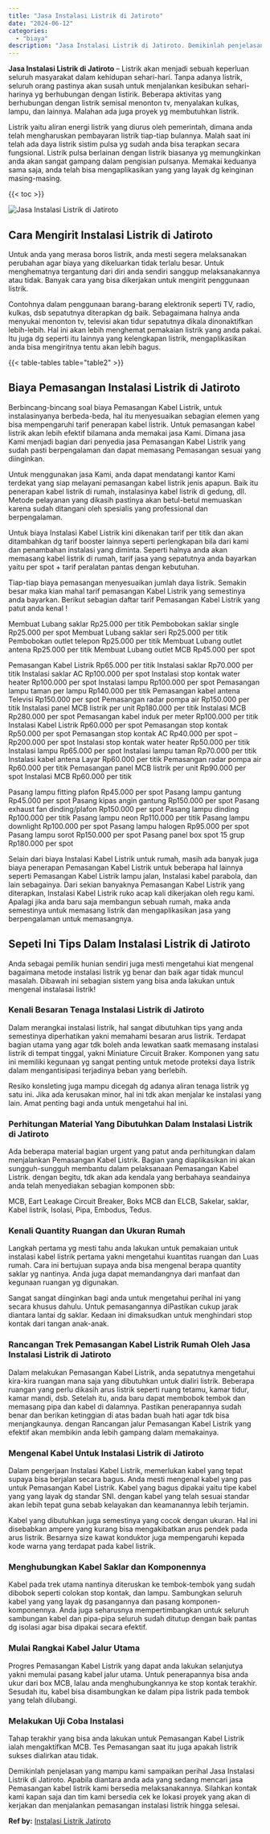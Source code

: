 ```yaml
---
title: "Jasa Instalasi Listrik di Jatiroto"
date: "2024-06-12"
categories: 
  - "biaya"
description: "Jasa Instalasi Listrik di Jatiroto. Demikinlah penjelasan yang mampu kami sampaikan perihal Jasa Instalasi Listrik di Jatiroto. Apabila diantara anda ada yan..."
---
```


**Jasa Instalasi Listrik di Jatiroto** – Listrik akan menjadi sebuah keperluan seluruh masyarakat dalam kehidupan sehari-hari. Tanpa adanya listrik, seluruh orang pastinya akan susah untuk menjalankan kesibukan sehari-harinya yg berhubungan dengan listirik. Beberapa aktivitas yang berhubungan dengan listrik semisal menonton tv, menyalakan kulkas, lampu, dan lainnya. Malahan ada juga proyek yg membutuhkan listrik.

Listrik yaitu aliran energi listrik yang diurus oleh pemerintah, dimana anda telah mengharuskan pembayaran listrik tiap-tiap bulannya. Malah saat ini telah ada daya listrik sistim pulsa yg sudah anda bisa terapkan secara fungsional. Listrik pulsa berlainan dengan listrik biasanya yg memungkinkan anda akan sangat gampang dalam pengisian pulsanya. Memakai keduanya sama saja, anda telah bisa mengaplikasikan yang yang layak dg keinginan masing-masing.

{{< toc >}}

![Jasa Instalasi Listrik di Jatiroto](/images/instalasi-listrik-murah12.png)

## Cara Mengirit Instalasi Listrik di Jatiroto

Untuk anda yang merasa boros listrik, anda mesti segera melaksanakan perubahan agar biaya yang dikeluarkan tidak terlalu besar. Untuk menghematnya tergantung dari diri anda sendiri sanggup melaksanakannya atau tidak. Banyak cara yang bisa dikerjakan untuk mengirit penggunaan listrik.

Contohnya dalam penggunaan barang-barang elektronik seperti TV, radio, kulkas, dsb sepatutnya diterapkan dg baik. Sebagaimana halnya anda menyukai menonton tv, televisi akan tidur sepatutnya dikala dinonaktifkan lebih-lebih. Hal ini akan lebih menghemat pemakaian listrik yang anda pakai. Itu juga dg seperti itu lainnya yang kelengkapan listrik, mengaplikasikan anda bisa mengiritnya tentu akan lebih bagus.

{{< table-tables table="table2" >}}

## Biaya Pemasangan Instalasi Listrik di Jatiroto

Berbincang-bincang soal biaya Pemasangan Kabel Listrik, untuk instalasinyanya berbeda-beda, hal itu menyesuaikan sebagian elemen yang bisa mempengaruhi tarif penerapan kabel listrik. Untuk pemasangan kabel listrik akan lebih efektif bilamana anda memakai jasa Kami. Dimana jasa Kami menjadi bagian dari penyedia jasa Pemasangan Kabel Listrik yang sudah pasti berpengalaman dan dapat memasang Pemasangan sesuai yang diinginkan.

Untuk menggunakan jasa Kami, anda dapat mendatangi kantor Kami terdekat yang siap melayani pemasangan kabel listrik jenis apapun. Baik itu penerapan kabel listrik di rumah, instalasinya kabel listrik di gedung, dll. Metode pelayanan yang dikasih pastinya akan betul-betul memuaskan karena sudah ditangani oleh spesialis yang professional dan berpengalaman.

Untuk biaya Instalasi Kabel Listrik kini dikenakan tarif per titik dan akan ditambahkan dg tarif booster lainnya seperti perlengkapan bila dari kami dan penambahan instalasi yang diminta. Seperti halnya anda akan memasang kabel listrik di rumah, tarif jasa yang sepatutnya anda bayarkan yaitu per spot + tarif peralatan pantas dengan kebutuhan.

Tiap-tiap biaya pemasangan menyesuaikan jumlah daya listrik. Semakin besar maka kian mahal tarif pemasangan Kabel Listrik yang semestinya anda bayarkan. Berikut sebagian daftar tarif Pemasangan Kabel Listrik yang patut anda kenal !

Membuat Lubang saklar Rp25.000 per titik Pembobokan saklar single Rp25.000 per spot Membuat Lubang saklar seri Rp25.000 per titik Pembobokan outlet telepon Rp25.000 per titik Membuat Lubang outlet antena Rp25.000 per titik Membuat Lubang outlet MCB Rp45.000 per spot

Pemasangan Kabel Listrik Rp65.000 per titik Instalasi saklar Rp70.000 per titik Instalasi saklar AC Rp100.000 per spot Instalasi stop kontak water heater Rp100.000 per spot Instalasi lampu Rp100.000 per spot Pemasangan lampu taman per lampu Rp140.000 per titik Pemasangan kabel antena Televisi Rp150.000 per spot Pemasangan radar pompa air Rp150.000 per titik Instalasi panel MCB listrik per unit Rp180.000 per titik Instalasi MCB Rp280.000 per spot Pemasangan kabel induk per meter Rp100.000 per titik Instalasi Kabel Listrik Rp60.000 per spot Pemasangan stop kontak Rp50.000 per spot Pemasangan stop kontak AC Rp40.000 per spot – Rp200.000 per spot Instalasi stop kontak water heater Rp50.000 per titik Instalasi lampu Rp65.000 per spot Instalasi lampu taman Rp70.000 per titik Instalasi kabel antena Layar Rp60.000 per titik Pemasangan radar pompa air Rp60.000 per titik Pemasangan panel MCB listrik per unit Rp90.000 per spot Instalasi MCB Rp60.000 per titik

Pasang lampu fitting plafon Rp45.000 per spot Pasang lampu gantung Rp45.000 per spot Pasang kipas angin gantung Rp150.000 per spot Pasang exhaust fan dinding/plafon Rp150.000 per spot Pasang lampu dinding Rp100.000 per titik Pasang lampu neon Rp110.000 per titik Pasang lampu downlight Rp100.000 per spot Pasang lampu halogen Rp95.000 per spot Pasang lampu sorot Rp150.000 per spot Pasang panel box spot 15 grup Rp180.000 per spot

Selain dari biaya Instalasi Kabel Listrik untuk rumah, masih ada banyak juga biaya penerapan Pemasangan Kabel Listrik untuk beberapa hal lainnya seperti Pemasangan Kabel Listrik lampu jalan, Instalasi kabel parabola, dan lain sebagainya. Dari sekian banyaknya Pemasangan Kabel Listrik yang diterapkan, Instalasi Kabel Listrik ruko acap kali dikerjakan oleh regu kami. Apalagi jika anda baru saja membangun sebuah rumah, maka anda semestinya untuk memasang listrik dan mengaplikasikan jasa yang berpengalaman untuk memasangnya.

## Sepeti Ini Tips Dalam Instalasi Listrik di Jatiroto


Anda sebagai pemilik hunian sendiri juga mesti mengetahui kiat mengenal bagaimana metode instalasi listrik yg benar dan baik agar tidak muncul masalah. Dibawah ini sebagian sistem yang bisa anda lakukan untuk mengenal instalasai listrik!

### Kenali Besaran Tenaga Instalasi Listrik di Jatiroto

Dalam merangkai instalasi listrik, hal sangat dibutuhkan tips yang anda semestinya diperhatikan yakni memahami besaran arus listrik. Terdapat bagian utama yang agar tdk boleh anda lewatkan saatk memasang instalasi listrik di tempat tinggal, yakni Miniature Circuit Braker. Komponen yang satu ini memiliki kegunaan yg sangat penting untuk metode proteksi daya listrik dalam mengantisipasi terjadinya beban yang berlebih.

Resiko konsleting juga mampu dicegah dg adanya aliran tenaga listrik yg satu ini. Jika ada kerusakan minor, hal ini tdk akan menjalar ke instalasi yang lain. Amat penting bagi anda untuk mengetahui hal ini.

### Perhitungan Material Yang Dibutuhkan Dalam Instalasi Listrik di Jatiroto

Ada beberapa material bagian urgent yang patut anda perhitungkan dalam menjalankan Pemasangan Kabel Listrik. Bagian yang diaplikasikan ini akan sungguh-sungguh membantu dalam pelaksanaan Pemasangan Kabel Listrik. dengan begitu, tdk akan ada kendala yang berbahaya seandainya anda telah menyediakan sebagian komponen sbb:

MCB, Eart Leakage Circuit Breaker, Boks MCB dan ELCB, Sakelar, saklar, Kabel listrik, Isolasi, Pipa, Embodus, Tedus.

### Kenali Quantity Ruangan dan Ukuran Rumah

Langkah pertama yg mesti tahu anda lakukan untuk pemakaian untuk instalasi kabel listrik pertama yakni mengetahui kuantitas ruangan dan Luas rumah. Cara ini bertujuan supaya anda bisa mengenal berapa quantity saklar yg nantinya. Anda juga dapat memandangnya dari manfaat dan kegunaan ruangan yg digunakan.

Sangat sangat diinginkan bagi anda untuk mengetahui perihal ini yang secara khusus dahulu. Untuk pemasangannya diPastikan cukup jarak diantara lantai dg saklar. Kedaan ini dimaksudkan untuk menghindari stop kontak dari tangan anak-anak.

### Rancangan Trek Pemasangan Kabel Listrik Rumah Oleh Jasa Instalasi Listrik di Jatiroto

Dalam melakukan Pemasangan Kabel Listrik, anda sepatutnya mengetahui kira-kira ruangan mana saja yang dibutuhkan untuk dialiri listrik. Beberapa ruangan yang perlu dikasih arus listrik seperti ruang tetamu, kamar tidur, kamar mandi, dsb. Setelah itu, anda baru dapat membobok tembok dan memasang pipa dan kabel di dalamnya. Pastikan penerapannya sudah benar dan berikan ketinggian di atas badan buah hati agar tdk bisa menjangkaunya. dengan Rancangan jalur Pemasangan Kabel Listrik yang efektif akan membikin anda lebih gampang dalam memakainya.

### Mengenal Kabel Untuk Instalasi Listrik di Jatiroto

Dalam pengerjaan Instalasi Kabel Listrik, memerlukan kabel yang tepat supaya bisa berjalan secara bagus. Anda mesti mengenal kabel yang pas untuk Pemasangan Kabel Listrik. Kabel yang bagus dipakai yaitu tipe kabel yang yang layak dg standar SNI. dengan kabel yang telah sesuai standar akan lebih tepat guna sebab kelayakan dan keamanannya lebih terjamin.

Kabel yang dibutuhkan juga semestinya yang cocok dengan ukuran. Hal ini disebabkan ampere yang kurang bisa mengakibatkan arus pendek pada arus listrik. Besarnya size kawat konduktor juga mempengaruhi kepada kode warna yang terdapat pada kabel listrik.

### Menghubungkan Kabel Saklar dan Komponennya

Kabel pada trek utama nantinya diteruskan ke tembok-tembok yang sudah dibobok seperti colokan stop kontak, dan lampu. Sambungkan seluruh kabel yang yang layak dg pasangannya dan pasang komponen-komponennya. Anda juga seharusnya mempertimbangkan untuk seluruh sambungan kabel dan pipa-pipa seluruh sudah ditutup dengan baik pantas dg isolasi agar bisa dipakai secara efektif.

### Mulai Rangkai Kabel Jalur Utama

Progres Pemasangan Kabel Listrik yang dapat anda lakukan selanjutya yakni memulai pasang kabel jalur utama. Untuk penerapannya bisa anda ukur dari box MCB, lalau anda menghubungkannya ke stop kontak terakhir. Sesudah itu, kabel bisa disambungkan ke dalam pipa listrik pada tembok yang telah dilubangi.

### Melakukan Uji Coba Instalasi

Tahap terakhir yang bisa anda lakukan untuk Pemasangan Kabel Listrik ialah mengaktifkan MCB. Tes Pemasangan saat itu juga apakah listrik sukses dialirkan atau tidak.

Demikinlah penjelasan yang mampu kami sampaikan perihal Jasa Instalasi Listrik di Jatiroto. Apabila diantara anda ada yang sedang mencari jasa Pemasangan kabel listrik kami bersedia melaksanakannya. Silahkan kontak kami kapan saja dan tim kami bersedia cek ke lokasi proyek yang akan di kerjakan dan menjalankan pemasangan instalasi listrik hingga selesai.

**Ref by:** [Instalasi Listrik Jatiroto](https://id.wikipedia.org/wiki/Instalasi)
